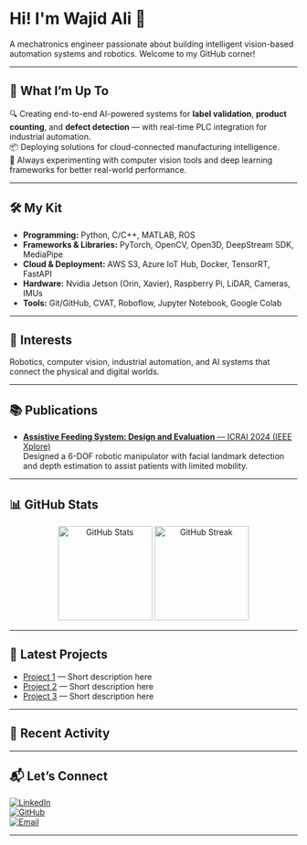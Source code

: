 # Hi! I'm Wajid Ali 👋
A mechatronics engineer passionate about building intelligent vision-based automation systems and robotics. Welcome to my GitHub corner!  

---

## 🚀 What I’m Up To
🔍 Creating end-to-end AI-powered systems for **label validation**, **product counting**, and **defect detection** — with real-time PLC integration for industrial automation.  
📦 Deploying solutions for cloud-connected manufacturing intelligence.  
🤖 Always experimenting with computer vision tools and deep learning frameworks for better real-world performance.  

---

## 🛠️ My Kit
- **Programming:** Python, C/C++, MATLAB, ROS  
- **Frameworks & Libraries:** PyTorch, OpenCV, Open3D, DeepStream SDK, MediaPipe  
- **Cloud & Deployment:** AWS S3, Azure IoT Hub, Docker, TensorRT, FastAPI  
- **Hardware:** Nvidia Jetson (Orin, Xavier), Raspberry Pi, LiDAR, Cameras, IMUs  
- **Tools:** Git/GitHub, CVAT, Roboflow, Jupyter Notebook, Google Colab   

---

## 🌟 Interests
Robotics, computer vision, industrial automation, and AI systems that connect the physical and digital worlds.  

---

## 📚 Publications
- [**Assistive Feeding System: Design and Evaluation** — ICRAI 2024 (IEEE Xplore)](https://ieeexplore.ieee.org/document/10894327)  
  Designed a 6-DOF robotic manipulator with facial landmark detection and depth estimation to assist patients with limited mobility.

---

## 📊 GitHub Stats
<p align="center">
  <img src="https://github-readme-stats.vercel.app/api?username=Wajid-Ali-Dh&show_icons=true&theme=tokyonight" alt="GitHub Stats" height="165"/>
  <img src="https://github-readme-streak-stats.herokuapp.com/?user=Wajid-Ali-Dh&theme=tokyonight" alt="GitHub Streak" height="165"/>
</p>

---

## 🚀 Latest Projects
<!-- LATEST-PROJECTS:START -->
- [Project 1](https://github.com/Wajid-Ali-Dh/) — Short description here
- [Project 2](https://github.com/Wajid-Ali-Dh/) — Short description here
- [Project 3](https://github.com/Wajid-Ali-Dh/) — Short description here
<!-- LATEST-PROJECTS:END -->

---

## 📝 Recent Activity
<!-- RECENT-ACTIVITY:START -->
<!-- This section will automatically update -->
<!-- RECENT-ACTIVITY:END -->

---

## 📬 Let’s Connect
[![LinkedIn](https://img.shields.io/badge/LinkedIn-0077B5?logo=linkedin&logoColor=white)](https://www.linkedin.com/in/wajid-ali-mts)  
[![GitHub](https://img.shields.io/badge/GitHub-181717?logo=github&logoColor=white)](https://github.com/Wajid-Ali-Dh)  
[![Email](https://img.shields.io/badge/Email-D14836?logo=gmail&logoColor=white)](mailto:wajid.ali.dh@gmail.com)  

---
 
